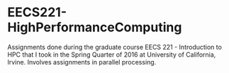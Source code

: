 # EECS221-HighPerformanceComputing
Assignments done during the graduate course EECS 221 - Introduction to HPC that I took in the Spring Quarter of 2016 at University of California, Irvine. Involves assignments in parallel processing. 
